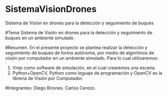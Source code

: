 # SistemaVisionDrones
Sistema de Visión en drones para la detección y seguimiento de buques 

#Tema
Sistema de Visión en drones para la detección y seguimiento de buques en un ambiente simulado.

#Resumen.
En el presente proyecto se plantea realizar la detección y seguimiento de buques de forma autónoma,
por medio de algoritmos de visión por computador en un ambiente simulado. Para lo cual utilizaremos:
1. Vrep como software de simulación, en el cual crearemos una escena.
2. Python+OpenCV, Python como leguaje de programación y OpenCV es la libreria de Visión por Computador.

#Integrantes:
Diego Briones.
Carlos Cerezo.


